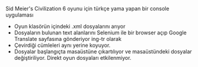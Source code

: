 Sid Meier's Civilization 6 oyunu için türkçe yama yapan bir console uygulaması
- Oyun klasörün içindeki .xml dosyalarını arıyor
- Dosyaların bulunan text alanlarını Selenium ile bir browser açıp Google Translate sayfasına gönderiyor ing-tr olarak
- Çevirdiği cümleleri aynı yerine koyuyor. 
- Dosyalar başlangıçta masaüstüne çıkartılıyor ve masaüstündeki dosyalar değiştiriliyor. Direkt oyun dosyaları etkilenmiyor.

